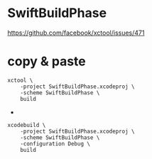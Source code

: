 # SwiftBuildPhase
https://github.com/facebook/xctool/issues/471

# copy & paste

    xctool \
        -project SwiftBuildPhase.xcodeproj \
        -scheme SwiftBuildPhase \
        build

-

    xcodebuild \
        -project SwiftBuildPhase.xcodeproj \
        -scheme SwiftBuildPhase \
        -configuration Debug \
        build
